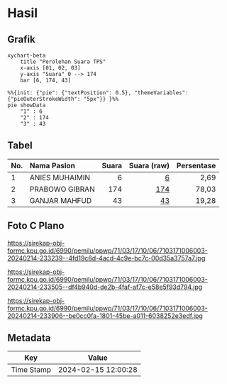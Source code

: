 # Hasil

## Grafik

```mermaid
xychart-beta
    title "Perolehan Suara TPS"
    x-axis [01, 02, 03]
    y-axis "Suara" 0 --> 174
    bar [6, 174, 43]
```

```mermaid
%%{init: {"pie": {"textPosition": 0.5}, "themeVariables": {"pieOuterStrokeWidth": "5px"}} }%%
pie showData
    "1" : 6
    "2" : 174
    "3" : 43
```

## Tabel

| No. | Nama Paslon    | Suara | Suara (raw) | Persentase |
|:--- |:-------------- | -----:| -----------:| ----------:|
| 1   | ANIES MUHAIMIN | 6     | [6][p-1]    | 2,69       |
| 2   | PRABOWO GIBRAN | 174   | [174][p-2]  | 78,03      |
| 3   | GANJAR MAHFUD  | 43    | [43][p-3]   | 19,28      |


[p-1]: https://github.com/gigit-pemilu/pemilu-2024-71-sulawesi-utara/blob/main/pilpres/hitung-suara/sub/71-sulawesi-utara/sub/03-kepulauan-sangihe/sub/17-tahuna/sub/1006-sawang-bendar/sub/003-tps/sub/paslon-1.txt
[p-2]: https://github.com/gigit-pemilu/pemilu-2024-71-sulawesi-utara/blob/main/pilpres/hitung-suara/sub/71-sulawesi-utara/sub/03-kepulauan-sangihe/sub/17-tahuna/sub/1006-sawang-bendar/sub/003-tps/sub/paslon-2.txt
[p-3]: https://github.com/gigit-pemilu/pemilu-2024-71-sulawesi-utara/blob/main/pilpres/hitung-suara/sub/71-sulawesi-utara/sub/03-kepulauan-sangihe/sub/17-tahuna/sub/1006-sawang-bendar/sub/003-tps/sub/paslon-3.txt

## Foto C Plano

https://sirekap-obj-formc.kpu.go.id/6990/pemilu/ppwp/71/03/17/10/06/7103171006003-20240214-233239--4fd19c6d-4acd-4c9e-bc7c-00d35a3757a7.jpg

https://sirekap-obj-formc.kpu.go.id/6990/pemilu/ppwp/71/03/17/10/06/7103171006003-20240214-233505--df4b940d-de2b-4faf-af7c-e58e5f93d794.jpg

https://sirekap-obj-formc.kpu.go.id/6990/pemilu/ppwp/71/03/17/10/06/7103171006003-20240214-233906--be0cc0fa-1801-45be-a011-6038252e3edf.jpg


## Metadata

| Key        | Value               |
| ---------- | ------------------- |
| Time Stamp | 2024-02-15 12:00:28 |



